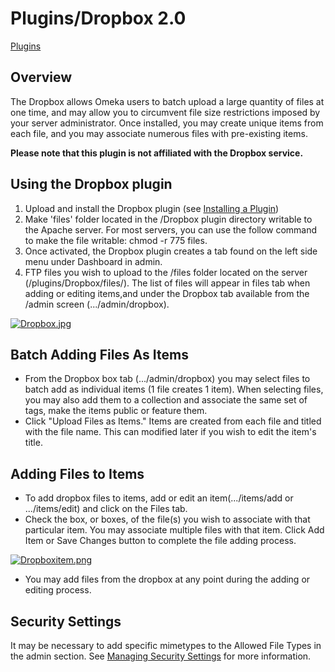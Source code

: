 
Plugins/Dropbox 2.0
===================


[Plugins](../Plugins.1.html "Plugins")

Overview 
---------------------------------------------------------

The Dropbox allows Omeka users to batch upload a large quantity of files
at one time, and may allow you to circumvent file size restrictions
imposed by your server administrator. Once installed, you may create
unique items from each file, and you may associate numerous files with
pre-existing items.

**Please note that this plugin is not affiliated with the Dropbox service.**

Using the Dropbox plugin
-----------------------------------------------------------------------------------------

1.  Upload and install the Dropbox plugin (see [Installing a Plugin](../Managing_Plugins_2.0.html#Installing_a_Plugin "Managing Plugins 2.0"))
2.  Make 'files' folder located in the /Dropbox plugin directory
    writable to the Apache server. For most servers, you can use the
    follow command to make the file writable: chmod -r 775 files.
3.  Once activated, the Dropbox plugin creates a tab found on the left
    side menu under Dashboard in admin.
4.  FTP files you wish to upload to the /files folder located on the
    server (/plugins/Dropbox/files/). The list of files will appear in
    files tab when adding or editing items,and under the Dropbox tab
    available from the /admin screen (.../admin/dropbox).


[![Dropbox.jpg](https://omeka.org/c/images/e/e0/Dropbox.jpg)](https://omeka.org/codex/File:Dropbox.jpg)

Batch Adding Files As Items 
-----------------------------------------------------------------------------------------------

-   From the Dropbox box tab (.../admin/dropbox) you may select files to
    batch add as individual items (1 file creates 1 item). When
    selecting files, you may also add them to a collection and associate
    the same set of tags, make the items public or feature them.
-   Click "Upload Files as Items." Items are created from each file and
    titled with the file name. This can modified later if you wish to
    edit the item's title.

Adding Files to Items 
-----------------------------------------------------------------------------------

-   To add dropbox files to items, add or edit an item(.../items/add
    or .../items/edit) and click on the Files tab.
-   Check the box, or boxes, of the file(s) you wish to associate with
    that particular item. You may associate multiple files with
    that item. Click Add Item or Save Changes button to complete the
    file adding process.


[![Dropboxitem.png](https://omeka.org/c/images/thumb/e/ef/Dropboxitem.png/400px-Dropboxitem.png)](https://omeka.org/codex/File:Dropboxitem.png)


-   You may add files from the dropbox at any point during the adding or
    editing process.

Security Settings
---------------------------------------------------------------------------

It may be necessary to add specific mimetypes to the Allowed File Types
in the admin section. See [Managing Security Settings](../Managing_Security_Settings_2.0.html "Managing Security Settings 2.0")
for more information.


